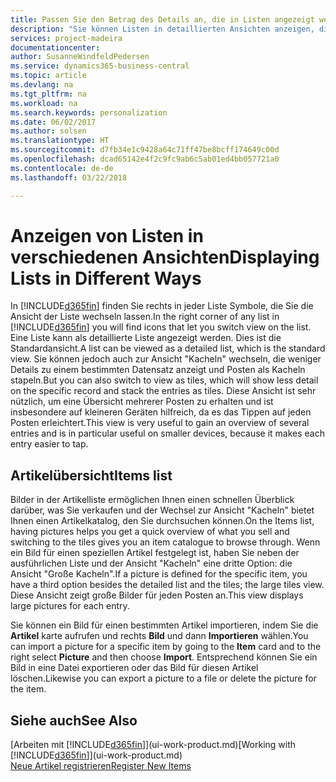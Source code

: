 ```yaml
---
title: Passen Sie den Betrag des Details an, die in Listen angezeigt werden
description: "Sie können Listen in detaillierten Ansichten anzeigen, die mehr Informationen geben, oder als Kacheln anzeigen, die einfach, dargestellt werden."
services: project-madeira
documentationcenter: 
author: SusanneWindfeldPedersen
ms.service: dynamics365-business-central
ms.topic: article
ms.devlang: na
ms.tgt_pltfrm: na
ms.workload: na
ms.search.keywords: personalization
ms.date: 06/02/2017
ms.author: solsen
ms.translationtype: HT
ms.sourcegitcommit: d7fb34e1c9428a64c71ff47be8bcff174649c00d
ms.openlocfilehash: dcad65142e4f2c9fc9ab6c5ab01ed4bb057721a0
ms.contentlocale: de-de
ms.lasthandoff: 03/22/2018

---
```

# <a name="displaying-lists-in-different-ways"></a><span data-ttu-id="37f9c-103">Anzeigen von Listen in verschiedenen Ansichten</span><span class="sxs-lookup"><span data-stu-id="37f9c-103">Displaying Lists in Different Ways</span></span>
<span data-ttu-id="37f9c-104">In [!INCLUDE[d365fin](includes/d365fin_md.md)] finden Sie rechts in jeder Liste Symbole, die Sie die Ansicht der Liste wechseln lassen.</span><span class="sxs-lookup"><span data-stu-id="37f9c-104">In the right corner of any list in [!INCLUDE[d365fin](includes/d365fin_md.md)] you will find icons that let you switch view on the list.</span></span> <span data-ttu-id="37f9c-105">Eine Liste kann als detaillierte Liste angezeigt werden. Dies ist die Standardansicht.</span><span class="sxs-lookup"><span data-stu-id="37f9c-105">A list can be viewed as a detailed list, which is the standard view.</span></span> <span data-ttu-id="37f9c-106">Sie können jedoch auch zur Ansicht "Kacheln" wechseln, die weniger Details zu einem bestimmten Datensatz anzeigt und Posten als Kacheln stapeln.</span><span class="sxs-lookup"><span data-stu-id="37f9c-106">But you can also switch to view as tiles, which will show less detail on the specific record and stack the entries as tiles.</span></span> <span data-ttu-id="37f9c-107">Diese Ansicht ist sehr nützlich, um eine Übersicht mehrerer Posten zu erhalten und ist insbesondere auf kleineren Geräten hilfreich, da es das Tippen auf jeden Posten erleichtert.</span><span class="sxs-lookup"><span data-stu-id="37f9c-107">This view is very useful to gain an overview of several entries and is in particular useful on smaller devices, because it makes each entry easier to tap.</span></span>

## <a name="items-list"></a><span data-ttu-id="37f9c-108">Artikelübersicht</span><span class="sxs-lookup"><span data-stu-id="37f9c-108">Items list</span></span>
<span data-ttu-id="37f9c-109">Bilder in der Artikelliste ermöglichen Ihnen einen schnellen Überblick darüber, was Sie verkaufen und der Wechsel zur Ansicht "Kacheln" bietet Ihnen einen Artikelkatalog, den Sie durchsuchen können.</span><span class="sxs-lookup"><span data-stu-id="37f9c-109">On the Items list, having pictures helps you get a quick overview of what you sell and switching to the tiles gives you an item catalogue to browse through.</span></span> <span data-ttu-id="37f9c-110">Wenn ein Bild für einen speziellen Artikel festgelegt ist, haben Sie neben der ausführlichen Liste und der Ansicht "Kacheln" eine dritte Option: die Ansicht "Große Kacheln".</span><span class="sxs-lookup"><span data-stu-id="37f9c-110">If a picture is defined for the specific item, you have a third option besides the detailed list and the tiles; the large tiles view.</span></span> <span data-ttu-id="37f9c-111">Diese Ansicht zeigt große Bilder für jeden Posten an.</span><span class="sxs-lookup"><span data-stu-id="37f9c-111">This view displays large pictures for each entry.</span></span>

<span data-ttu-id="37f9c-112">Sie können ein Bild für einen bestimmten Artikel importieren, indem Sie die **Artikel** karte aufrufen und rechts **Bild** und dann **Importieren** wählen.</span><span class="sxs-lookup"><span data-stu-id="37f9c-112">You can import a picture for a specific item by going to the **Item** card and to the right select **Picture** and then choose **Import**.</span></span> <span data-ttu-id="37f9c-113">Entsprechend können Sie ein Bild in eine Datei exportieren oder das Bild für diesen Artikel löschen.</span><span class="sxs-lookup"><span data-stu-id="37f9c-113">Likewise you can export a picture to a file or delete the picture for the item.</span></span>  

## <a name="see-also"></a><span data-ttu-id="37f9c-114">Siehe auch</span><span class="sxs-lookup"><span data-stu-id="37f9c-114">See Also</span></span>
<span data-ttu-id="37f9c-115">[Arbeiten mit [!INCLUDE[d365fin](includes/d365fin_md.md)]](ui-work-product.md)</span><span class="sxs-lookup"><span data-stu-id="37f9c-115">[Working with [!INCLUDE[d365fin](includes/d365fin_md.md)]](ui-work-product.md)</span></span>  
[<span data-ttu-id="37f9c-116">Neue Artikel registrieren</span><span class="sxs-lookup"><span data-stu-id="37f9c-116">Register New Items</span></span>](inventory-how-register-new-items.md)  

